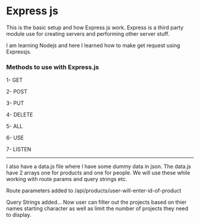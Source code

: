 # Express js

This is the basic setup and how Express js work. Express is a third party module use for creating servers and
performing other server stuff.

I am learning Nodejs and here I learned how to make get request using Expressjs.

### Methods to use with Express.js

1- GET

2- POST

3- PUT

4- DELETE

5- ALL

6- USE

7- LISTEN

---

I also have a data.js file where I have some dummy data in json. The data.js have 2 arrays one for
products and one for people. We will use these while working with route params and query strings etc.

Route parameters added to /api/products/user-will-enter-id-of-product

Query Strings added... Now user can filter out the projects based on thier names starting character
as well as limit the number of projects they need to display.
